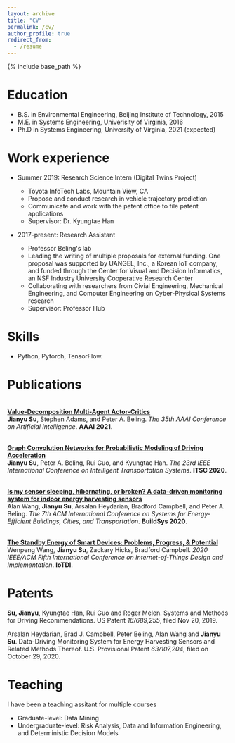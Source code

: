 ```yaml
---
layout: archive
title: "CV"
permalink: /cv/
author_profile: true
redirect_from:
  - /resume
---
```


{% include base_path %}

Education
======
* B.S. in Environmental Engineering, Beijing Institute of Technology, 2015
* M.E. in Systems Engineering, Univerisity of Virginia, 2016
* Ph.D in Systems Engineering, University of Virginia, 2021 (expected)

Work experience
======
* Summer 2019: Research Science Intern (Digital Twins Project)
  * Toyota InfoTech Labs, Mountain View, CA
  * Propose and conduct research in vehicle trajectory prediction
  * Communicate and work with the patent office to file patent applications
  * Supervisor: Dr. Kyungtae Han

* 2017-present: Research Assistant
  * Professor Beling's lab
  * Leading the writing of multiple proposals for external funding. One proposal was supported by UANGEL, Inc., a Korean IoT company, and funded through the Center for Visual and Decision Informatics, an NSF Industry University Cooperative Research Center
  * Collaborating with researchers from Civial Engineering, Mechanical Engineering, and Computer Engineering on Cyber-Physical Systems research
  * Supervisor: Professor Hub
  
Skills
======
* Python, Pytorch, TensorFlow.

Publications
======
<br><b>[Value-Decomposition Multi-Agent Actor-Critics](https://hahayonghuming.github.io/JianyuSu.github.io/publications/VDAC)</b> 
</br> <b>Jianyu Su</b>, Stephen Adams, and Peter A. Beling. <i>The 35th AAAI Conference on Artificial Intelligence</i>. <b>AAAI 2021</b>.

<br><b>[Graph Convolution Networks for Probabilistic Modeling of Driving Acceleration](https://hahayonghuming.github.io/JianyuSu.github.io/publications/GCN)</b></br> 
<b>Jianyu Su</b>, Peter A. Beling, Rui Guo, and Kyungtae Han.
<i>The 23rd IEEE International Conference on Intelligent Transportation Systems</i>. <b>ITSC 2020</b>.

<br><b>[Is my sensor sleeping, hibernating, or broken? A data-driven monitoring system for indoor energy harvesting sensors](https://hahayonghuming.github.io/JianyuSu.github.io/publications/SensorValid)</b> </br> 
Alan Wang, <b> Jianyu Su</b>, Arsalan Heydarian, Bradford Campbell, and Peter A. Beling.
<i>The 7th ACM International Conference on Systems for Energy-Efficient Buildings, Cities, and Transportation</i>. <b>BuildSys 2020</b>.

<br><b>[The Standby Energy of Smart Devices: Problems, Progress, & Potential](https://hahayonghuming.github.io/JianyuSu.github.io/publications/Standby)</b> </br> 
Wenpeng Wang, <b>Jianyu Su</b>, Zackary Hicks, Bradford Campbell. 
<i>2020 IEEE/ACM Fifth International Conference on Internet-of-Things Design and Implementation</i>. <b>IoTDI</b>.

Patents
======
<b> Su, Jianyu</b>, Kyungtae Han, Rui Guo and Roger Melen. Systems and Methods for Driving Recommendations. US Patent <i>16/689,255</i>, filed Nov 20, 2019.

Arsalan Heydarian, Brad J. Campbell, Peter Beling, Alan Wang and <b>Jianyu Su</b>. Data-Driving Monitoring System for Energy Harvesting Sensors and Related Methods Thereof. U.S. Provisional Patent <i>63/107,204</i>, filed on October 29, 2020.


  
Teaching
======
  I have been a teaching assitant for multiple courses
  * Graduate-level: Data Mining
  * Undergraduate-level: Risk Analysis, Data and Information Engineering, and Deterministic Decision Models
  


